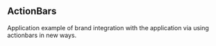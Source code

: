ActionBars
---

Application example of brand integration with the application
via using actionbars in new ways.
